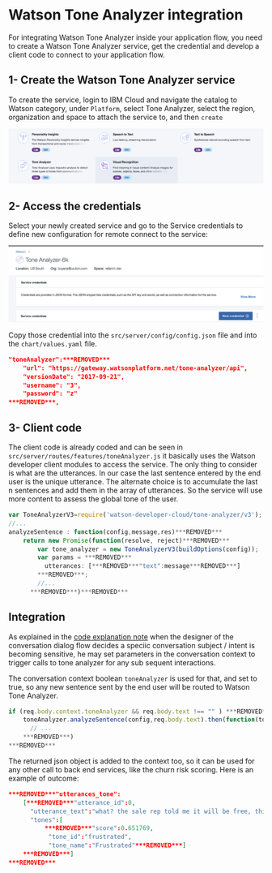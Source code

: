 # Watson Tone Analyzer integration

For integrating Watson Tone Analyzer inside your application flow, you need to create a Watson Tone Analyzer service, get the credential and develop a client code to connect to your application flow.

## 1- Create the Watson Tone Analyzer service

To create the service, login to IBM Cloud and navigate the catalog to Watson category, under `Platform`, select Tone Analyzer, select the region, organization and space to attach the service to, and then `create`

![](catalog-view.png)

## 2- Access the credentials

Select your newly created service and go to the Service credentials to define new configuration for remote connect to the service:

![](ta-new-credential.png)

Copy those credential into the `src/server/config/config.json` file and into the `chart/values.yaml` file.

```json
"toneAnalyzer":***REMOVED***
    "url": "https://gateway.watsonplatform.net/tone-analyzer/api",
    "versionDate": "2017-09-21",
    "username": "3",
    "password": "z"
***REMOVED***,
```

## 3- Client code

The client code is already coded and can be seen in `src/server/routes/features/toneAnalyzer.js` it basically uses the Watson developer client modules to access the service. The only thing to consider is what are the utterances. In our case the last sentence entered by the end user is the unique utterance. The alternate choice is to accumulate the last n sentences and add them in the array of utterances. So the service will use more content to assess the global tone of the user.

```javascript
var ToneAnalyzerV3=require('watson-developer-cloud/tone-analyzer/v3');
//...
analyzeSentence : function(config,message,res)***REMOVED***
    return new Promise(function(resolve, reject)***REMOVED***
        var tone_analyzer = new ToneAnalyzerV3(buildOptions(config));
        var params = ***REMOVED***
          utterances: [***REMOVED***"text":message***REMOVED***]
        ***REMOVED***;
        //...
      ***REMOVED***)***REMOVED***
```

## Integration

As explained in the [code explanation note](code.md) when the designer of the conversation dialog flow decides a speciic conversation subject / intent is becoming sensitive, he may set parameters in the conversation context to trigger calls to tone analyzer for any sub sequent interactions.

The conversation context boolean `toneAnalyzer` is used for that, and set to true, so any new sentence sent by the end user will be routed to Watson Tone Analyzer.
```javascript
if (req.body.context.toneAnalyzer && req.body.text !== "" ) ***REMOVED***
    toneAnalyzer.analyzeSentence(config,req.body.text).then(function(toneArep) ***REMOVED***
      // ...
    ***REMOVED***)
***REMOVED***
```

The returned json object is added to the context too, so it can be used for any other call to back end services, like the churn risk scoring.
Here is an example of outcome:
```json
***REMOVED***"utterances_tone":
    [***REMOVED***"utterance_id":0,
      "utterance_text":"what? the sale rep told me it will be free, this is a scandal very frustrating, what can be done?",
      "tones":[
          ***REMOVED***"score":0.651769,
           "tone_id":"frustrated",
           "tone_name":"Frustrated"***REMOVED***]
    ***REMOVED***]
***REMOVED***
```
